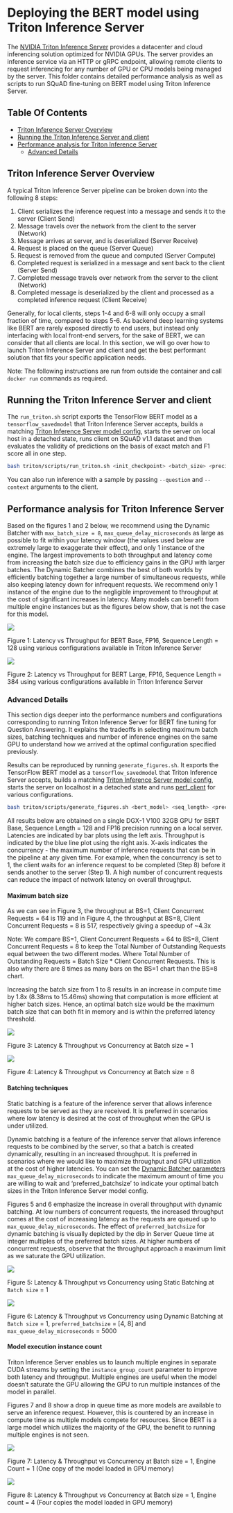 # Deploying the BERT model using Triton Inference Server

The [NVIDIA Triton Inference Server](https://github.com/NVIDIA/triton-inference-server) provides a datacenter and cloud inferencing solution optimized for NVIDIA GPUs. The server provides an inference service via an HTTP or gRPC endpoint, allowing remote clients to request inferencing for any number of GPU or CPU models being managed by the server.
This folder contains detailed performance analysis as well as scripts to run SQuAD fine-tuning on BERT model using Triton Inference Server.

## Table Of Contents

- [Triton Inference Server Overview](#triton-inference-server-overview)
- [Running the Triton Inference Server and client](#running-the-triton-inference-server-and-client)
- [Performance analysis for Triton Inference Server](#performance-analysis-for-triton-inference-server)
  * [Advanced Details](#advanced-details)

## Triton Inference Server Overview

A typical Triton Inference Server pipeline can be broken down into the following 8 steps:
1. Client serializes the inference request into a message and sends it to the server (Client Send)
2. Message travels over the network from the client to the server (Network)
3. Message arrives at server, and is deserialized (Server Receive)
4. Request is placed on the queue (Server Queue)
5. Request is removed from the queue and computed (Server Compute)
6. Completed request is serialized in a message and sent back to the client (Server Send)
7. Completed message travels over network from the server to the client (Network)
8. Completed message is deserialized by the client and processed as a completed inference request (Client Receive)

Generally, for local clients, steps 1-4 and 6-8 will only occupy a small fraction of time, compared to steps 5-6. As backend deep learning systems like BERT are rarely exposed directly to end users, but instead only interfacing with local front-end servers, for the sake of BERT, we can consider that all clients are local.
In this section, we will go over how to launch Triton Inference Server and client and get the best performant solution that fits your specific application needs.

Note: The following instructions are run from outside the container and call `docker run` commands as required.

## Running the Triton Inference Server and client

The `run_triton.sh` script exports the TensorFlow BERT model as a `tensorflow_savedmodel` that Triton Inference Server accepts, builds a matching [Triton Inference Server model config](https://docs.nvidia.com/deeplearning/sdk/triton-inference-server-guide/docs/model_configuration.html#), starts the server on local host in a detached state, runs client on SQuAD v1.1 dataset and then evaluates the validity of predictions on the basis of exact match and F1 score all in one step.

```bash
bash triton/scripts/run_triton.sh <init_checkpoint> <batch_size> <precision> <use_xla> <seq_length> <doc_stride> <bert_model> <squad_version> <triton_version_name> <triton_model_name> <triton_export_model> <triton_dyn_batching_delay> <triton_engine_count> <triton_model_overwrite>
```

You can also run inference with a sample by passing `--question` and `--context` arguments to the client.

## Performance analysis for Triton Inference Server

Based on the figures 1 and 2 below, we recommend using the Dynamic Batcher with `max_batch_size = 8`, `max_queue_delay_microseconds` as large as possible to fit within your latency window (the values used below are extremely large to exaggerate their effect), and only 1 instance of the engine. The largest improvements to both throughput and latency come from increasing the batch size due to efficiency gains in the GPU with larger batches. The Dynamic Batcher combines the best of both worlds by efficiently batching together a large number of simultaneous requests, while also keeping latency down for infrequent requests. We recommend only 1 instance of the engine due to the negligible improvement to throughput at the cost of significant increases in latency. Many models can benefit from multiple engine instances but as the figures below show, that is not the case for this model.

![](../data/images/triton_base_summary.png?raw=true)

Figure 1: Latency vs Throughput for BERT Base, FP16, Sequence Length = 128 using various configurations available in Triton Inference Server

![](../data/images/triton_large_summary.png?raw=true)

Figure 2: Latency vs Throughput for BERT Large, FP16, Sequence Length = 384 using various configurations available in Triton Inference Server

### Advanced Details

This section digs deeper into the performance numbers and configurations corresponding to running Triton Inference Server for BERT fine tuning for Question Answering. It explains the tradeoffs in selecting maximum batch sizes, batching techniques and number of inference engines on the same GPU to understand how we arrived at the optimal configuration specified previously.

Results can be reproduced by running `generate_figures.sh`. It exports the TensorFlow BERT model as a `tensorflow_savedmodel` that Triton Inference Server accepts, builds a matching [Triton Inference Server model config](https://docs.nvidia.com/deeplearning/sdk/triton-inference-server-guide/docs/model_configuration.html#), starts the server on localhost in a detached state and runs [perf_client](https://docs.nvidia.com/deeplearning/sdk/triton-inference-server-guide/docs/client.html#performance-example-application) for various configurations.

```bash
bash triton/scripts/generate_figures.sh <bert_model> <seq_length> <precision> <init_checkpoint>
```

All results below are obtained on a single DGX-1 V100 32GB GPU for BERT Base, Sequence Length = 128 and FP16 precision running on a local server. Latencies are indicated by bar plots using the left axis. Throughput is indicated by the blue line plot using the right axis. X-axis indicates the concurrency - the maximum number of inference requests that can be in the pipeline at any given time. For example, when the concurrency is set to 1, the client waits for an inference request to be completed (Step 8) before it sends another to the server (Step 1).  A high number of concurrent requests can reduce the impact of network latency on overall throughput.

#### Maximum batch size

As we can see in Figure 3, the throughput at BS=1, Client Concurrent Requests = 64 is 119 and in Figure 4, the throughput at BS=8, Client Concurrent Requests = 8 is 517, respectively giving a speedup of ~4.3x

Note: We compare BS=1, Client Concurrent Requests = 64 to BS=8, Client Concurrent Requests = 8 to keep the Total Number of Outstanding Requests equal between the two different modes. Where Total Number of Outstanding Requests = Batch Size * Client Concurrent Requests. This is also why there are 8 times as many bars on the BS=1 chart than the BS=8 chart.

Increasing the batch size from 1 to 8 results in an increase in compute time by 1.8x (8.38ms to 15.46ms) showing that computation is more efficient at higher batch sizes. Hence, an optimal batch size would be the maximum batch size that can both fit in memory and is within the preferred latency threshold.

![](../data/images/triton_bs_1.png?raw=true)

Figure 3: Latency & Throughput vs Concurrency at Batch size = 1

![](../data/images/triton_bs_8.png?raw=true)

Figure 4: Latency & Throughput vs Concurrency at Batch size = 8

#### Batching techniques

Static batching is a feature of the inference server that allows inference requests to be served as they are received. It is preferred in scenarios where low latency is desired at the cost of throughput when the GPU is under utilized.

Dynamic batching is a feature of the inference server that allows inference requests to be combined by the server, so that a batch is created dynamically, resulting in an increased throughput. It is preferred in scenarios where we would like to maximize throughput and GPU utilization at the cost of higher latencies. You can set the [Dynamic Batcher parameters](https://docs.nvidia.com/deeplearning/sdk/triton-inference-server-master-branch-guide/docs/model_configuration.html#dynamic-batcher) `max_queue_delay_microseconds` to indicate the maximum amount of time you are willing to wait and ‘preferred_batchsize’ to indicate your optimal batch sizes in the Triton Inference Server model config.

Figures 5 and 6 emphasize the increase in overall throughput with dynamic batching. At low numbers of concurrent requests, the increased throughput comes at the cost of increasing latency as the requests are queued up to `max_queue_delay_microseconds`. The effect of `preferred_batchsize` for dynamic batching is visually depicted by the dip in Server Queue time at integer multiples of the preferred batch sizes. At higher numbers of concurrent requests, observe that the throughput approach a maximum limit as we saturate the GPU utilization.

![](../data/images/triton_static.png?raw=true)

Figure 5: Latency & Throughput vs Concurrency using Static Batching at `Batch size` = 1

![](../data/images/triton_dynamic.png?raw=true)

Figure 6: Latency & Throughput vs Concurrency using Dynamic Batching at `Batch size` = 1, `preferred_batchsize` = [4, 8] and `max_queue_delay_microseconds` = 5000

#### Model execution instance count

Triton Inference Server enables us to launch multiple engines in separate CUDA streams by setting the `instance_group_count` parameter to improve both latency and throughput. Multiple engines are useful when the model doesn’t saturate the GPU allowing the GPU to run multiple instances of the model in parallel.

Figures 7 and 8 show a drop in queue time as more models are available to serve an inference request. However, this is countered by an increase in compute time as multiple models compete for resources. Since BERT is a large model which utilizes the majority of the GPU, the benefit to running multiple engines is not seen.

![](../data/images/triton_ec_1.png?raw=true)

Figure 7: Latency & Throughput vs Concurrency at Batch size = 1, Engine Count = 1
(One copy of the model loaded in GPU memory)

![](../data/images/triton_ec_4.png?raw=true)

Figure 8: Latency & Throughput vs Concurrency at Batch size = 1, Engine count = 4
(Four copies the model loaded in GPU memory)